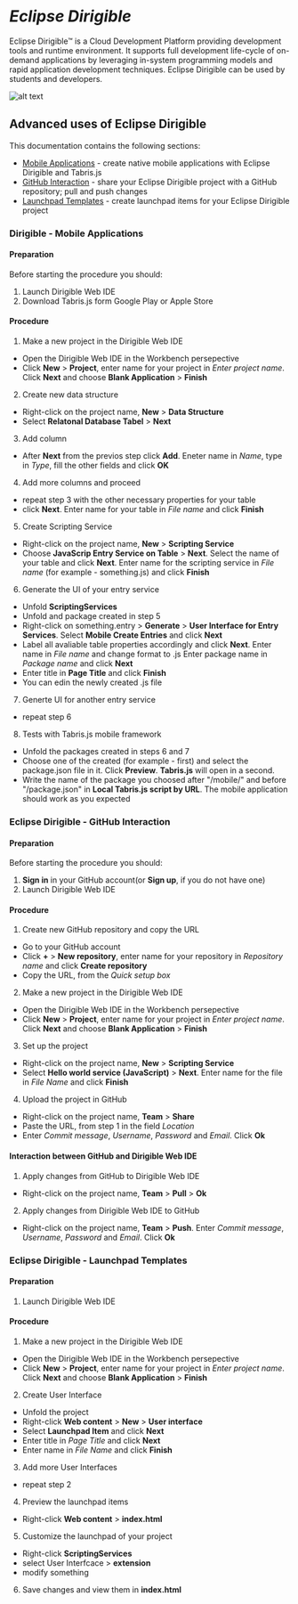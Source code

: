 # <i>Eclipse Dirigible</i> 

Eclipse Dirigible™ is a Cloud Development Platform providing development tools and runtime environment. It supports full development life-cycle of on-demand applications by leveraging in-system programming models and rapid application development techniques. Eclipse Dirigible can be used by students and developers.

![alt text](https://github.com/dirigiblelabs/curriculum/blob/master/ElenaFoteva/Dirigible%20Documentation/dirigibleB.jpg)

## Advanced uses of Eclipse Dirigible

This documentation contains the following sections:
* [Mobile Applications](#mobile) - create native mobile applications with Eclipse Dirigible and Tabris.js
* [GitHub Interaction](#github) - share your Eclipse Dirigible project with a GitHub repository; pull and push changes
* [Launchpad Templates](#templates) - create launchpad items for your Eclipse Dirigible project

### <a name=mobile></a> Dirigible - Mobile Applications

#### Preparation
Before starting the procedure you should:
1. Launch Dirigible Web IDE
2. Download Tabris.js form Google Play or Apple Store

#### Procedure
1. Make a new project in the Dirigible Web IDE
* Open the Dirigible Web IDE in the Workbench persepective
* Click **New** > **Project**, enter name for your project in *Enter project name*. Click **Next** and choose **Blank Application** > **Finish**
2. Create new data structure
* Right-click on the project name, **New** > **Data Structure**
* Select **Relatonal Database Tabel** > **Next**
3. Add column
* After **Next** from the previos step click **Add**. Eneter name in *Name*, type in *Type*, fill the other fields and click **OK**
4. Add more columns and proceed
* repeat step 3 with the other necessary properties for your table
* click **Next**. Enter name for your table in *File name* and click **Finish**
5. Create Scripting Service
* Right-click on the project name, **New** > **Scripting Service**
* Choose **JavaScrip Entry Service on Table** > **Next**. Select the name of your table and click **Next**. Enter name for the scripting service in *File name* (for example - something.js) and click **Finish**
6. Generate the UI of your entry service
* Unfold **ScriptingServices** 
* Unfold and package created in step 5
* Right-click on something.entry > **Generate** > **User Interface for Entry Services**. Select **Mobile Create Entries** and click **Next**
* Label all avaliable table properties accordingly and click **Next**. Enter name in *File name* and change format to .js Enter package name in *Package name* and click **Next**
* Enter title in **Page Title** and click **Finish**
* You can edin the newly created .js file
7. Generte UI for another entry service
* repeat step 6
8. Tests with Tabris.js mobile framework
* Unfold the packages created in steps 6 and 7
* Choose one of the created (for example - first) and select the package.json file in it. Click **Preview**. **Tabris.js** will open in a second.
* Write the name of the package you choosed after "/mobile/" and before "/package.json" in **Local Tabris.js script by URL**. The mobile application should work as you expected


### <a name=github></a> Eclipse Dirigible - GitHub Interaction

#### Preparation
Before starting the procedure you should:
1. **Sign in** in your GitHub account(or **Sign up**, if you do not have one)
2. Launch Dirigible Web IDE

#### Procedure
1. Create new GitHub repository and copy the URL
* Go to your GitHub account
* Click **+** > **New repository**, enter name for your repository in *Repository name* and click **Create repository**
* Copy the URL, from the *Quick setup box*
2. Make a new project in the Dirigible Web IDE
* Open the Dirigible Web IDE in the Workbench persepective
* Click **New** > **Project**, enter name for your project in *Enter project name*. Click **Next** and choose **Blank Application** > **Finish**
3. Set up the project
* Right-click on the project name, **New** > **Scripting Service**
* Select **Hello world service (JavaScript)** > **Next**. Enter name for the file in *File Name* and click **Finish**
4. Upload the project in GitHub
* Right-click on the project name, **Team** > **Share**
* Paste the URL, from step 1 in the field *Location*
* Enter *Commit message*, *Username*, *Password* and *Email*. Click **Ok**

#### Interaction between GitHub and Dirigible Web IDE
1. Apply changes from GitHub to Dirigible Web IDE
* Right-click on the project name, **Team** > **Pull** > **Ok**
2. Apply changes from Dirigible Web IDE to GitHub
* Right-click on the project name, **Team** > **Push**. Enter *Commit message*, *Username*, *Password* and *Email*. Click **Ok**


### <a name=templates></a> Eclipse Dirigible - Launchpad Templates

#### Preparation
1. Launch Dirigible Web IDE

#### Procedure
1. Make a new project in the Dirigible Web IDE
* Open the Dirigible Web IDE in the Workbench persepective
* Click **New** > **Project**, enter name for your project in *Enter project name*. Click **Next** and choose **Blank Application** > **Finish**
2. Create User Interface
* Unfold the project
* Right-click **Web content** > **New** > **User interface**
* Select **Launchpad Item** and click **Next**
* Enter title in *Page Title* and click **Next**
*	Enter name in *File Name* and click **Finish**
3. Add more User Interfaces
* repeat step 2
4. Preview the launchpad items
*  Right-click **Web content** > **index.html**
5. Customize the launchpad of your project
* Right-click **ScriptingServices** 
* select User Interfcace > **extension**
* modify something
6. Save changes and view them in **index.html**
